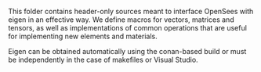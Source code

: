 This folder contains header-only sources meant to interface OpenSees with eigen in an effective way. 
We define macros for vectors, matrices and tensors, as well as implementations of common operations
that are useful for implementing new elements and materials. 

Eigen can be obtained automatically using the conan-based build or must be independently in the case of makefiles or Visual Studio.